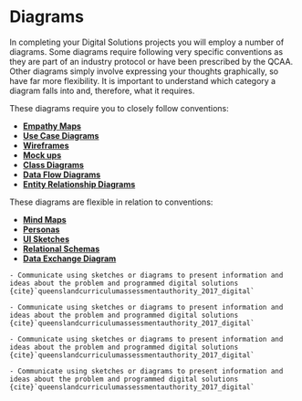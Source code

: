 # Diagrams

In completing your Digital Solutions projects you will employ a number of diagrams. Some diagrams require following very specific conventions as they are part of an industry protocol or have been prescribed by the QCAA. Other diagrams simply involve expressing your thoughts graphically, so have far more flexibility. It is important to understand which category a diagram falls into and, therefore, what it requires.

These diagrams require you to closely follow conventions:

- **[Empathy Maps](empathy_map)**
- **[Use Case Diagrams](../3_explore/4_use_case_diagram.md)**
- **[Wireframes](wireframe)**
- **[Mock ups](mock-up)**
- **[Class Diagrams](../4_develop/3_class_diagram.md)**
- **[Data Flow Diagrams](../4_develop/7_data_flow_diagram.md)**
- **[Entity Relationship Diagrams](erd)**

These diagrams are flexible in relation to conventions:

- **[Mind Maps](../3_explore/2_mind_map.md)**
- **[Personas](persona)**
- **[UI Sketches](sketching)**
- **[Relational Schemas](rs)**
- **[Data Exchange Diagram](../4_develop/10_data_exchange_diagram.md)**

```{admonition} Unit 1 subject matter covered:
- Communicate using sketches or diagrams to present information and ideas about the problem and programmed digital solutions
{cite}`queenslandcurriculumassessmentauthority_2017_digital`
```

```{admonition} Unit 2 subject matter covered:
- Communicate using sketches or diagrams to present information and ideas about the problem and programmed digital solutions
{cite}`queenslandcurriculumassessmentauthority_2017_digital`
```

```{admonition} Unit 3 subject matter covered:
- Communicate using sketches or diagrams to present information and ideas about the problem and programmed digital solutions
{cite}`queenslandcurriculumassessmentauthority_2017_digital`
```

```{admonition} Unit 4 subject matter covered:
- Communicate using sketches or diagrams to present information and ideas about the problem and programmed digital solutions
{cite}`queenslandcurriculumassessmentauthority_2017_digital`
```